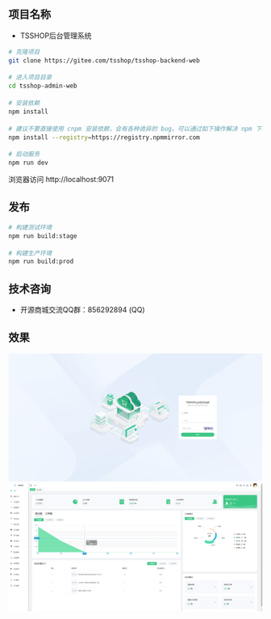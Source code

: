 ## 项目名称

* TSSHOP后台管理系统

```bash
# 克隆项目
git clone https://gitee.com/tsshop/tsshop-backend-web

# 进入项目目录
cd tsshop-admin-web

# 安装依赖
npm install

# 建议不要直接使用 cnpm 安装依赖，会有各种诡异的 bug。可以通过如下操作解决 npm 下载速度慢的问题
npm install --registry=https://registry.npmmirror.com

# 启动服务
npm run dev
```

浏览器访问 http://localhost:9071

## 发布

```bash
# 构建测试环境
npm run build:stage

# 构建生产环境
npm run build:prod
```

## 技术咨询

* 开源商城交流QQ群：856292894 (QQ)

## 效果

![登录页](./src/assets/images/admin-01.png)
![首页](./src/assets/images/admin-02.png)